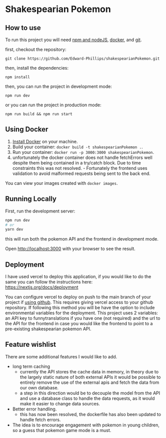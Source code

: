 # Shakespearian Pokemon
## How to use

To run this project you will need [npm and nodeJS](https://docs.npmjs.com/downloading-and-installing-node-js-and-npm), [docker](https://docs.docker.com/get-started/), and [git](https://git-scm.com/).

first, checkout the repository:

```
git clone https://github.com/Edward-Phillips/shakespearianPokemon.git
```

then, install the dependencies:

```
npm install
```

then, you can run the project in development mode:

```
npm run dev
```

or you can run the project in production mode:

```
npm run build && npm run start
```

## Using Docker

1. [Install Docker](https://docs.docker.com/get-docker/) on your machine.
1. Build your container: `docker build -t shakespearianPokemon .`.
1. Run your container: `docker run -p 3000:3000 shakespearianPokemon`.
1. unfortunately the docker container does not handle fetchErrors well despite them being contained in a try/catch block. Due to time constraints this was not resolved. - Fortunately the frontend uses validation to avoid malformed requests being sent to the back end.

You can view your images created with `docker images`.
## Running Locally

First, run the development server:

```bash
npm run dev
# or
yarn dev
```

this will run both the pokemon API and the  frontend in development mode.

Open [http://localhost:3000](http://localhost:3000) with your browser to see the result.
## Deployment

I have used vercel to deploy this application, if you would like to do the same you can follow the instructions here: https://nextjs.org/docs/deployment

You can configure vercel to deploy on push to the main branch of your project if [using github](https://vercel.com/docs/concepts/git/vercel-for-github). This requires giving vercel access to your github repository. If following this method you will be have the option to include environmental variables for the deployment. This project uses 2 variables: an API key to funnytranslations if you have one (not required) and the url to the API for the frontend in case you would like the frontend to point to a pre-existing shakespearian pokemon API.

## Feature wishlist
There are some additional features I would like to add.
 - long term caching
    - currently the API stores the cache data in memory, in theory due to the largely static nature of both external APIs it would be possible to entirely remove the use of the external apis and fetch the data from our own database.
    - a step in this direction would be to decouple the model from the API and use a database class to handle the data requests, as it would make it easier to change data sources.
 - Better error handling.
   - this has now been resolved, the dockerfile has also been updated to handle fetch errors.
 - The idea is to encourage engagement with pokemon in young children, so a guess that pokemon game mode is a must.
